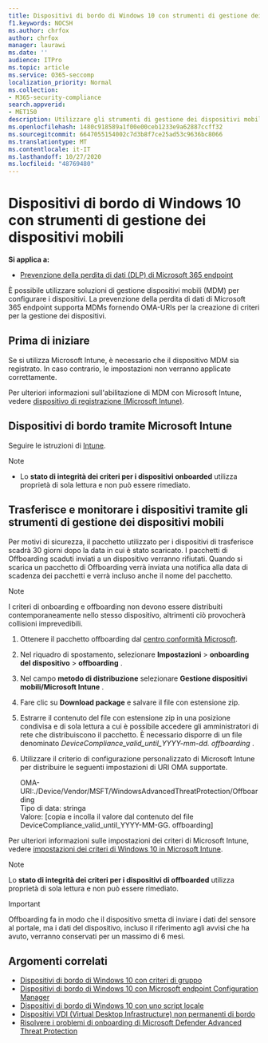 ```yaml
---
title: Dispositivi di bordo di Windows 10 con strumenti di gestione dei dispositivi mobili
f1.keywords: NOCSH
ms.author: chrfox
author: chrfox
manager: laurawi
ms.date: ''
audience: ITPro
ms.topic: article
ms.service: O365-seccomp
localization_priority: Normal
ms.collection:
- M365-security-compliance
search.appverid:
- MET150
description: Utilizzare gli strumenti di gestione dei dispositivi mobili per distribuire il pacchetto di configurazione nei dispositivi in modo che vengano onboarded to the Service.
ms.openlocfilehash: 1480c918589a1f00e00ceb1233e9a62887ccff32
ms.sourcegitcommit: 6647055154002c7d3b8f7ce25ad53c9636bc8066
ms.translationtype: MT
ms.contentlocale: it-IT
ms.lasthandoff: 10/27/2020
ms.locfileid: "48769480"
---
```

# <a name="onboard-windows-10-devices-using-mobile-device-management-tools"></a>Dispositivi di bordo di Windows 10 con strumenti di gestione dei dispositivi mobili

**Si applica a:**

- [Prevenzione della perdita di dati (DLP) di Microsoft 365 endpoint](/microsoft-365/compliance/endpoint-dlp-learn-about)

È possibile utilizzare soluzioni di gestione dispositivi mobili (MDM) per configurare i dispositivi. La prevenzione della perdita di dati di Microsoft 365 endpoint supporta MDMs fornendo OMA-URIs per la creazione di criteri per la gestione dei dispositivi.


## <a name="before-you-begin"></a>Prima di iniziare
Se si utilizza Microsoft Intune, è necessario che il dispositivo MDM sia registrato. In caso contrario, le impostazioni non verranno applicate correttamente. 

Per ulteriori informazioni sull'abilitazione di MDM con Microsoft Intune, vedere [dispositivo di registrazione (Microsoft Intune)](https://docs.microsoft.com/mem/intune/enrollment/device-enrollment).

## <a name="onboard-devices-using-microsoft-intune"></a>Dispositivi di bordo tramite Microsoft Intune

Seguire le istruzioni di [Intune](https://docs.microsoft.com/intune/advanced-threat-protection).

> [!NOTE]
> - Lo **stato di integrità dei criteri per i dispositivi onboarded** utilizza proprietà di sola lettura e non può essere rimediato.

## <a name="offboard-and-monitor-devices-using-mobile-device-management-tools"></a>Trasferisce e monitorare i dispositivi tramite gli strumenti di gestione dei dispositivi mobili

Per motivi di sicurezza, il pacchetto utilizzato per i dispositivi di trasferisce scadrà 30 giorni dopo la data in cui è stato scaricato. I pacchetti di Offboarding scaduti inviati a un dispositivo verranno rifiutati. Quando si scarica un pacchetto di Offboarding verrà inviata una notifica alla data di scadenza dei pacchetti e verrà incluso anche il nome del pacchetto.

> [!NOTE]
> I criteri di onboarding e offboarding non devono essere distribuiti contemporaneamente nello stesso dispositivo, altrimenti ciò provocherà collisioni imprevedibili.

1. Ottenere il pacchetto offboarding dal [centro conformità Microsoft](https://compliance.microsoft.com/).

2. Nel riquadro di spostamento, selezionare **Impostazioni**  >  **onboarding del dispositivo**  >  **offboarding** .

3. Nel campo **metodo di distribuzione** selezionare **Gestione dispositivi mobili/Microsoft Intune** .
    
4. Fare clic su **Download package** e salvare il file con estensione zip.

5. Estrarre il contenuto del file con estensione zip in una posizione condivisa e di sola lettura a cui è possibile accedere gli amministratori di rete che distribuiscono il pacchetto. È necessario disporre di un file denominato *DeviceCompliance_valid_until_YYYY-mm-dd. offboarding* .

6. Utilizzare il criterio di configurazione personalizzato di Microsoft Intune per distribuire le seguenti impostazioni di URI OMA supportate.

      OMA-URI:./Device/Vendor/MSFT/WindowsAdvancedThreatProtection/Offboarding      
      Tipo di data: stringa      
      Valore: [copia e incolla il valore dal contenuto del file DeviceCompliance_valid_until_YYYY-MM-GG. offboarding]

Per ulteriori informazioni sulle impostazioni dei criteri di Microsoft Intune, vedere [impostazioni dei criteri di Windows 10 in Microsoft Intune](https://docs.microsoft.com/intune/deploy-use/windows-10-policy-settings-in-microsoft-intune).

> [!NOTE]
> Lo **stato di integrità dei criteri per i dispositivi di offboarded** utilizza proprietà di sola lettura e non può essere rimediato.

> [!IMPORTANT]
> Offboarding fa in modo che il dispositivo smetta di inviare i dati del sensore al portale, ma i dati del dispositivo, incluso il riferimento agli avvisi che ha avuto, verranno conservati per un massimo di 6 mesi.

## <a name="related-topics"></a>Argomenti correlati
- [Dispositivi di bordo di Windows 10 con criteri di gruppo](dlp-configure-endpoints-gp.md)
- [Dispositivi di bordo di Windows 10 con Microsoft endpoint Configuration Manager](dlp-configure-endpoints-sccm.md)
- [Dispositivi di bordo di Windows 10 con uno script locale](dlp-configure-endpoints-script.md)
- [Dispositivi VDI (Virtual Desktop Infrastructure) non permanenti di bordo](dlp-configure-endpoints-vdi.md)
- [Risolvere i problemi di onboarding di Microsoft Defender Advanced Threat Protection](https://docs.microsoft.com/windows/security/threat-protection/microsoft-defender-atp/troubleshoot-onboarding)
